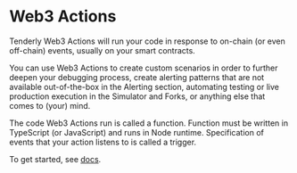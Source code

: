 # Web3 Actions

Tenderly Web3 Actions will run your code in response to on-chain (or even off-chain) events, usually on your smart contracts.

You can use Web3 Actions to create custom scenarios in order to further deepen your debugging process, create alerting patterns that are not available out-of-the-box in the Alerting section, automating testing or live production execution in the Simulator and Forks, or anything else that comes to (your) mind.

The code Web3 Actions run is called a function. Function must be written in TypeScript (or JavaScript) and runs in Node runtime. Specification of events that your action listens to is called a trigger.

To get started, see [docs](https://docs.tenderly.co/web3-actions/intro-to-web3-actions).
